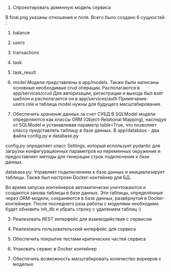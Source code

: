 1. Спроектировать доменную модель сервиса 

В final.png указаны отношения и поля.
Всего было создано 6 сущностей :
1. balance
2. users
3. transactions
4. task
5. task_result
6. model
Модели представлены в app/models.
Также были написаны основные необходимые crud операции. Располагаются в app/services/crud
Для авторизации, регистрации и выхода был взят шаблон и располагается он в app/services/auth 
Примечание: users.role и таблица model нужны для будущего масштабирования. 

2. Обеспечить хранение данных за счет СУБД
В SQLModel модели определяются как классы ORM (Object-Relational Mapping), наследуя от SQLModel и устанавливая параметр table=True, что позволяет классу представлять таблицу в базе данных.
В app/database - два файла config.py и database.py

config.py определяет класс Settings, который использует pydantic для загрузки конфигурационных параметров из переменных окружения и предоставляет методы для генерации строк подключения к базе данных.

database.py: Управляет подключением к базе данных и инициализирует таблицы.
Также был настроен Docker-контейнер для БД.

Во время запуска контейнеров автоматически уничтожаются и создаются занова таблицы в базе данных. Эти таблицы, определённые через ORM-модели, сохраняются в базе данных, развёрнутой в Docker-контейнере. 
После последнего раза работы с моделями необходимо будет обновить init_db и убрать строку с удалением
таблиц :)

3. Реализовать REST интерфейс для взаимодействия с сервисом

4. Реализовать пользовательский интерфейс для сервиса

5. Обеспечить покрытие тестами критических частей сервиса

6. Упаковать сервис в Docker контейнер

7. Обеспечить возможность масштабировать количество воркеров с моделью